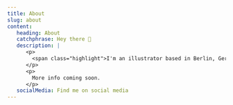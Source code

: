 ```yaml
---
title: About
slug: about
content:
   heading: About
   catchphrase: Hey there 👋
   description: |
      <p>
        <span class="highlight">I'm an illustrator based in Berlin, Germany.</span>
      </p>
      <p>
        More info coming soon.
      </p>
   socialMedia: Find me on social media
---
```

